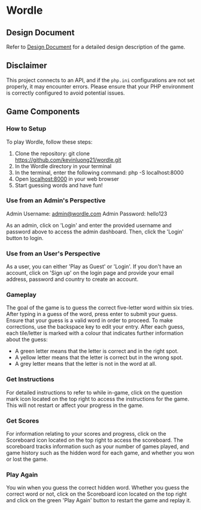 # Wordle

## Design Document
Refer to [Design Document](/docs/design_system.md) for a detailed design description of the game.

## Disclaimer
This project connects to an API, and if the `php.ini` configurations are not set properly, it may encounter errors. Please ensure that your PHP environment is correctly configured to avoid potential issues.

## Game Components

### How to Setup
To play Wordle, follow these steps:
1. Clone the repository: git clone https://github.com/kevinluong21/wordle.git
2. In the Wordle directory in your terminal
3. In the terminal, enter the following command: php -S localhost:8000
2. Open [localhost:8000](<http://localhost:8000)>) in your web browser
3. Start guessing words and have fun!

### Use from an Admin's Perspective

Admin Username: admin@wordle.com
Admin Password: hello123

As an admin, click on 'Login' and enter the provided username and password above to access the admin dashboard. Then, click the 'Login' button to login. 

### Use from an User's Perspective

As a user, you can either 'Play as Guest' or 'Login'. If you don't have an account, click on 'Sign up' on the login page and provide your email address, password and country to create an account. 

### Gameplay
The goal of the game is to guess the correct five-letter word within six tries. After typing in a guess of the word, press enter to submit your guess. Ensure that your guess is a valid word in order to proceed. To make corrections, use the backspace key to edit your entry. 
After each guess, each tile/letter is marked with a colour that indicates further information about the guess:
- A green letter means that the letter is correct and in the right spot. 
- A yellow letter means that the letter is correct but in the wrong spot. 
- A grey letter means that the letter is not in the word at all.

### Get Instructions
For detailed instructions to refer to while in-game, click on the question mark icon located on the top right to access the instructions for the game. This will not restart or affect your progress in the game. 

### Get Scores
For information relating to your scores and progress, click on the Scoreboard icon located on the top right to access the scoreboard. The scoreboard tracks information such as your number of games played, and game history such as the hidden word for each game, and whether you won or lost the game.

### Play Again
You win when you guess the correct hidden word. Whether you guess the correct word or not, click on the Scoreboard icon located on the top right and click on the green 'Play Again' button to restart the game and replay it. 